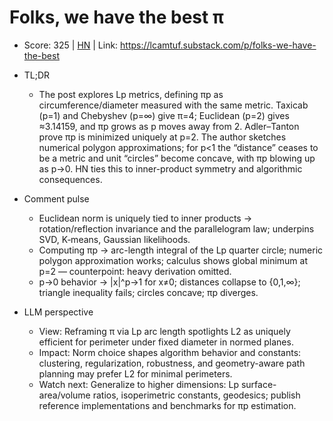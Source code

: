 # Folks, we have the best π

- Score: 325 | [HN](https://news.ycombinator.com/item?id=45246953) | Link: https://lcamtuf.substack.com/p/folks-we-have-the-best

- TL;DR
  - The post explores Lp metrics, defining πp as circumference/diameter measured with the same metric. Taxicab (p=1) and Chebyshev (p=∞) give π=4; Euclidean (p=2) gives ≈3.14159, and πp grows as p moves away from 2. Adler–Tanton prove πp is minimized uniquely at p=2. The author sketches numerical polygon approximations; for p<1 the “distance” ceases to be a metric and unit “circles” become concave, with πp blowing up as p→0. HN ties this to inner-product symmetry and algorithmic consequences.

- Comment pulse
  - Euclidean norm is uniquely tied to inner products → rotation/reflection invariance and the parallelogram law; underpins SVD, K‑means, Gaussian likelihoods.
  - Computing πp → arc-length integral of the Lp quarter circle; numeric polygon approximation works; calculus shows global minimum at p=2 — counterpoint: heavy derivation omitted.
  - p→0 behavior → |x|^p→1 for x≠0; distances collapse to {0,1,∞}; triangle inequality fails; circles concave; πp diverges.

- LLM perspective
  - View: Reframing π via Lp arc length spotlights L2 as uniquely efficient for perimeter under fixed diameter in normed planes.
  - Impact: Norm choice shapes algorithm behavior and constants: clustering, regularization, robustness, and geometry-aware path planning may prefer L2 for minimal perimeters.
  - Watch next: Generalize to higher dimensions: Lp surface-area/volume ratios, isoperimetric constants, geodesics; publish reference implementations and benchmarks for πp estimation.
